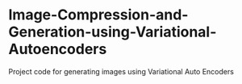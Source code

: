 # Image-Compression-and-Generation-using-Variational-Autoencoders
Project code for generating images using Variational Auto Encoders

